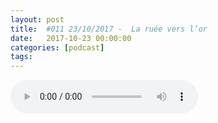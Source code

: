 ```yaml
---
layout: post
title:  #011 23/10/2017 -  La ruée vers l’or
date:   2017-10-23 00:00:00
categories: [podcast]
tags:
---
```

<audio src='http://feeds.soundcloud.com/stream/348142028-la-bulle-crypto-011-23102017-la-ruee-vers-lor.mp3' autoplay='false' controls='true' />

#011 23/10/2017 -  La ruée vers l’or

Des questions à propos de l’épisode ? On a dit une bêtise ? Envie de partager et d’échanger ?
Rejoins nous sur notre communauté Telegram (https://t.me/joinchat/BPCby0LDFPYTUhYNDlILVg) ou par Twitter @labullecrypto.

Bitcoin Gold : 25 octobre aux alentours de 12h au bloc 491 407
http://btcgpu.org/ 
https://www.youtube.com/watch?v=xbqafDBP8ls
https://www.coindesk.com/quiet-surge-bitcoin-price-sets-new-high-just-6000/

Tezos: la fin déjà ?
https://cointelegraph.com/news/tezos-team-spat-sends-futures-price-diving-75-as-investors-panic

Nouvelle ICO sur NEO : Qlink
https://neonewstoday.com/general/qlink-partner-with-neo/ 
http://qlink.mobi/ 
https://www.reddit.com/r/NEO/comments/77qm2l/i_am_allen_li_one_of_the_founding_members_of/

IOTA: en solde ou un prix trop cher pour une techno qui ne sera jamais fonctionnelle ?

Ce que dit Twitter : Tron
https://medium.com/@tronlabs/the-expected-schedule-compatible-with-trx-announced-by-peiwo-app-526a8f07d0c5
https://medium.com/@tronlabs/tron-hires-lucien-chen-big-data-expert-from-tencent-and-alibaba-57da96f4c65b


Envoie nous une note:
Rejoins le groupe Telegram (https://t.me/joinchat/BPCby0HPSj2QigmCndrHJg) et envoie une note audio de 30 secondes à 1 minute qui explique quelle est ta coin préférée, pourquoi et pourquoi les autres devraient investir dedans. Tu peux ensuite quitter le groupe ! On diffusera les messages à la fin de chaque épisode :)

Soutenez le podcast:
BTC: 1F8mSBpdVSYbW7S5w5zaFRtPkJGAjneFVN
LTC: LgKsmiwozmhH4XixzP9iUzHR3DBGtCuo7F
ETH (et autres tokens): 0xe390d66441D0144fd54bd82Bff96B94E7620196f 

Intro/outro music: Cash Rules by Ari de Niro is licensed under a Attribution-NonCommercial 3.0 International License.
